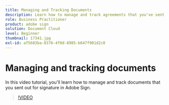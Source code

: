 ```yaml
---
title: Managing and Tracking Documents
description: Learn how to manage and track agreements that you've sent for signature
role: Business Practitioner
product: adobe sign
solution: Document Cloud
level: Beginner
thumbnail: 17341.jpg
exl-id: af5683ba-8376-4f0d-8985-b647f901d2c0
---
```

# Managing and tracking documents

In this video tutorial, you'll learn how to manage and track documents that you sent out for signature in Adobe Sign.

>[!VIDEO](https://video.tv.adobe.com/v/17341?hidetitle=true)
